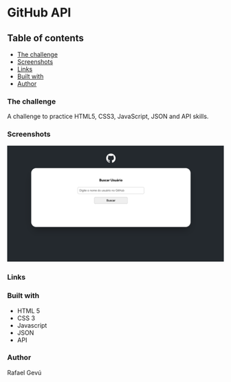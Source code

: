 # GitHub API
## Table of contents
  - [The challenge](#the-challenge)
  - [Screenshots](#screenshots)
  - [Links](#links)
  - [Built with](#built-with)
  - [Author](#author)
  ### The challenge

  A challenge to practice HTML5, CSS3, JavaScript, JSON and API skills.

  ### Screenshots
<img src="src/images/Screenshot 2024-11-13 at 11.53.24.png" alt="screenshot">

### Links

### Built with
- HTML 5
- CSS 3
- Javascript
- JSON
- API


### Author

Rafael Gevú
